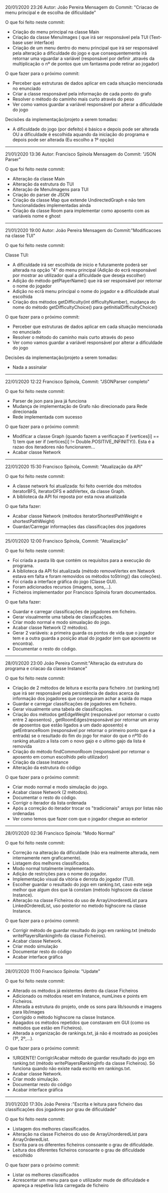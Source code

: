 20/01/2020 23:26 Autor: João Pereira Mensagem do Commit: "Criacao de menu principal e de escolha de dificuldade"

O que foi feito neste commit:

- Criação do menu principal na classe Main
- Criação da classe MenuImages ( que irá ser responsável pela TUI (Text-base user interface)
- Criação de um menu dentro do menu principal que irá ser responsável pela alteração a dificuldade do
  jogo e que consequentemente irá retornar uma vguardar a variável (responsável por definir ,através da
  multiplicação o nº de pontos que um fantasma pode retirar ao jogador)

O que fazer para o próximo commit:

- Perceber que estruturas de dados aplicar em cada situação mencionada no enunciado
- Criar a classe responsável pela informação de cada ponto do grafo
- Resolver o método do caminho mais curto através do peso
- Ver como vamos guardar a variável responsável por alterar a dificuldade do jogo

Decisões da implementação/projeto a serem tomadas:

- A dificuldade do jogo (por defeito) é básico e depois pode ser alterada OU a dificuldade é escolhida
  aquando da iniciação do programa e depois pode ser alterada (Eu escolho a 1º opção)

--------------------------------------------------------------------------------------------------------

21/01/2020 13:36 Autor: Francisco Spínola Mensagem do Commit: "JSON Parser"

O que foi feito neste commit:

- Alteração da classe Main
- Alteração da estrutura do TUI
- Alteração de MenuImagens para TUI
- Criação do parser de JSON
- Criação da classe Map que extende UndirectedGraph e não tem funcionalidades implementadas ainda
- Criação da classe Room para implementar como aposento com as variáveis nome e ghost

--------------------------------------------------------------------------------------------------------

21/01/2020 19:00 Autor: João Pereira Mensagem do Commit:"Modificacoes na classe TUI"

O que foi feito neste commit:

Classe TUI:
- A dificuldade irá ser escolhida de inicio e futuramente poderá ser alterada na opção "4" do menu
principal (Adição do ecrã responsável por mostrar ao utilizador qual a dificuldade que deseja escolher)
- Adição do método getPlayerName() que irá ser responsável por retornar o nome do jogador
- Adição no ecrã menu principal o nome do jogador e a dificuldade atual escolhida
- Criação dos métodos getDifficulty(int difficultyNumber), mudança do nome do método getDifficultyChoice()
para getInitialDifficultyChoice()

O que fazer para o próximo commit:

- Perceber que estruturas de dados aplicar em cada situação mencionada no enunciado
- Resolver o método do caminho mais curto através do peso
- Ver como vamos guardar a variável responsável por alterar a dificuldade do jogo

Decisões da implementação/projeto a serem tomadas:
- Nada a assinalar

--------------------------------------------------------------------------------------------------------

22/01/2020 12:22 Francisco Spínola, Commit: "JSONParser completo"

O que foi feito neste commit:

- Parser de json para java já funciona
- Mudança de implementação de Grafo não direcionado para Rede direcionada
- Rede implementada com sucesso

O que fazer para o próximo commit:

- Modificar a classe Graph (quando fazem a verificaçao if (vertices[i] == 1) tem que ser if (vertices[i] != Double.POSITIVE_INFINITY)). Esta é a razao dos iteradores não funcionarem...
- Acabar classe Network

--------------------------------------------------------------------------------------------------------

22/01/2020 15:30 Francisco Spínola, Commit: "Atualização da API"

O que foi feito neste commit:

- A classe network foi atualizada: foi feito override dos métodos iteratorBFS, iteratorDFS e addVertex, da classe Graph.
- A biblioteca da API foi reposta por esta nova atualizada

O que falta fazer:

- Acabar classe Network (métodos iteratorShortestPathWeight e shortestPathWeight)
- Guardar/Carregar informações das classificações dos jogadores

--------------------------------------------------------------------------------------------------------

25/01/2020 12:00 Francisco Spínola, Commit: "Atualização"

O que foi feito neste commit:

- Foi criada a pasta lib que contém os requisitos para a execução do programa.
- A biblioteca da API foi atualizada (método removeVertex em Network estava em falta e foram removidos os métodos toString() das coleções).
- Foi criada a interface gráfica do jogo (Classe GUI).
- Foram adicionados recursos (imagens, sons,...).
- Ficheiros implementador por Francisco Spínola foram documentados.

O que falta fazer:

- Guardar e carregar classificações de jogadores em ficheiro.
- Gerar visualmente uma tabela de classificações.
- Criar modo normal e modo simualação do jogo.
- Acabar classe Network (2 métodos).
- Gerar 2 variáveis: a primeira guarda os pontos de vida que o jogador tem e a outra guarda a posição atual do jogador (em que aposento se encontra).
- Documentar o resto do código.

--------------------------------------------------------------------------------------------------------

28/01/2020 23:00 João Pereira Commit:"Alteração da estrutura do programa e criacao da classe Instance"

O que foi feito neste commit:

- Criação de 2 métodos de leitura e escrita para ficheiro .txt (ranking.txt) que irá ser responsável pela persistência de dados acerca da informação dos jogadores que conseguiram achar a saída do mapa
- Guardar e carregar classificações de jogadores em ficheiro.
- Gerar visualmente uma tabela de classificações.
- Criação dos métodos getEdgeWeight (responsável por retornar o custo entre 2 aposentos) , getRoomEdges(responsável por retornar um array de aposentos que estão ligados a um dado aposento) e getEntranceRoom (responsável por retornar o primeiro ponto que é a entrada)
se o resultado do fim do jogo for maior do que o nº10 do ranking atualizo a lista com o novo gajo e o ultimo gajo da lista é removida
- Criação do método findCommonRoom (responsável por retornar o aposento em comun escolhido pelo utilizador)
- Criação da classe Instance
- Alteração da estrutura do código

O que fazer para o próximo commit:
- Criar modo normal e modo simulação do jogo.
- Acabar classe Network (2 métodos).
- Documentar o resto do código.
- Corrigir o iterador da lista ordenada
- Após a correção do iterador trocar os "tradicionais" arrays por listas não ordenadas
- Ver como temos que fazer com que o jogador chegue ao exterior

--------------------------------------------------------------------------------------------------------

28/01/2020 02:36 Francisco Spínola: "Modo Normal"

O que foi feito neste commit:

- Correção na alteração da dificuldade (não era realmente alterada, nem internamente nem graficamente).
- Listagem dos melhores classificados.
- Modo normal totalmente implementado.
- Adição de restrições para o nome do jogador.
- Implementação visual da vitória e derrota do jogador (TUI).
- Escolher guardar o resultado do jogo em ranking.txt, caso este seja melhor que algum dos que lá constam (método highscore da classe Instance).
- Alteração na classe Ficheiros do uso de ArrayUnorderedList para LinkedOrderedList, uso posterior no metodo highscore na classe Instance.

O que fazer para o próximo commit:

- Corrigir método de guardar resultado do jogo em ranking.txt (método writePlayersRankingInfo da classe Ficheiros).
- Acabar classe Network.
- Criar modo simulação
- Documentar resto do código
- Acabar interface gráfica

--------------------------------------------------------------------------------------------------------

28/01/2020 11:00 Francisco Spínola: "Update"

O que foi feito neste commit:

- Alterado os métodos já existentes dentro da classe Ficheiros
- Adicionado os métodos reset em Instance, numLines e points em Ficheiros.
- Alterada a estrutura do projeto, onde os sons para lib/sounds e imagens para lib/images
- Corrigido o método highscore na classe Instance.
- Apagados os métodos repetidos que constavam em GUI (como os métodos que estão em Ficheiros).
- Alterada a organização de rankings.txt, já não é mostrado as posições (1º, 2º,...).


O que fazer para o próximo commit:

- !URGENTE! Corrigir/Acabar método de guardar resultado do jogo em ranking.txt (método writePlayersRankingInfo da classe Ficheiros).
Só funciona quando não existe nada escrito em rankings.txt.
- Acabar classe Network.
- Criar modo simulação.
- Documentar resto do código
- Acabar interface gráfica

--------------------------------------------------------------------------------------------------------

31/01/2020 17:30s João Pereira :"Escrita e leitura para ficheiro das classificações dos jogadores por grau de dificuldade"

O que foi feito neste commit:

- Listagem dos melhores classificados.
- Alteração na classe Ficheiros do uso de ArrayUnorderedList para ArrayOrderedList.
- Escrita para os diferentes ficheiros consoante o grau de dificuldade.
- Leitura dos diferentes ficheiros consoante o grau de dificuldade escolhido

O que fazer para o próximo commit:

- Listar os melhores classificados
- Acrescentar um menu para que o utilizador mude de dificuldade e apareça a respetiva lista carregada de ficheiro
